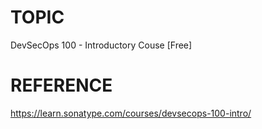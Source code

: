 # TOPIC
DevSecOps 100 - Introductory Couse [Free]

# REFERENCE
https://learn.sonatype.com/courses/devsecops-100-intro/
